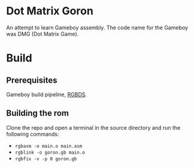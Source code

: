 # Dot Matrix Goron

An attempt to learn Gameboy assembly. The code name for the Gameboy was DMG (Dot Matrix Game).

# Build

## Prerequisites

Gameboy build pipeline, [RGBDS](https://github.com/rednex/rgbds/releases).

## Building the rom
Clone the repo and open a terminal in the source directory and run the following commands:
* `rgbasm -o main.o main.asm`
* `rgblink -o goron.gb main.o`
* `rgbfix -v -p 0 goron.gb`

